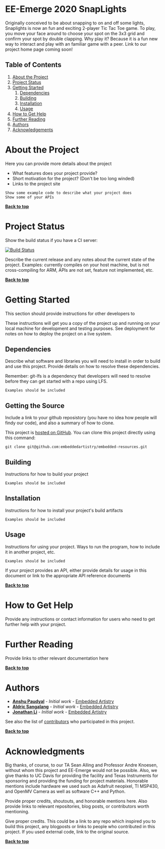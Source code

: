 # EE-Emerge 2020 SnapLights

Originally conceived to be about snapping to on and off some lights, Snaplights is now an fun and exciting 2-player Tic Tac Toe game. To play, you move your face around to choose your spot on the 3x3 grid and confirm your spot by double clapping. Why play it? Because it is a fun new way to interact and play with an familiar game with a peer. Link to our project home page coming soon!


## Table of Contents

1. [About the Project](#about-the-project)
1. [Project Status](#project-status)
1. [Getting Started](#getting-started)
    1. [Dependencies](#dependencies)
    1. [Building](#building)
    1. [Installation](#installation)
    1. [Usage](#usage)
1. [How to Get Help](#how-to-get-help)
1. [Further Reading](#further-reading)
1. [Authors](#authors)
1. [Acknowledgements](#acknowledgements)

# About the Project

Here you can provide more details about the project
* What features does your project provide?
* Short motivation for the project? (Don't be too long winded)
* Links to the project site

```
Show some example code to describe what your project does
Show some of your APIs
```

**[Back to top](#table-of-contents)**

# Project Status

Show the build status if you have a CI server:

[![Build Status](http://your-server:12345/job/badge/icon)](http://your-server:12345/job/http://your-server:12345/job/badge/icon/)

Describe the current release and any notes about the current state of the project. Examples: currently compiles on your host machine, but is not cross-compiling for ARM, APIs are not set, feature not implemented, etc.

**[Back to top](#table-of-contents)**

# Getting Started

This section should provide instructions for other developers to

These instructions will get you a copy of the project up and running on your local machine for development and testing purposes. See deployment for notes on how to deploy the project on a live system.

## Dependencies

Describe what software and libraries you will need to install in order to build and use this project. Provide details on how to resolve these dependencies.

Remember: git-lfs is a dependency that developers will need to resolve before they can get started with a repo using LFS.

```
Examples should be included
```

## Getting the Source

Include a link to your github reposistory (you have no idea how people will findy our code), and also a summary of how to clone.


This project is [hosted on GitHub](https://github.com/embeddedartistry/embedded-resources). You can clone this project directly using this command:

```
git clone git@github.com:embeddedartistry/embedded-resources.git
```

## Building

Instructions for how to build your project

```
Examples should be included
```

## Installation

Instructions for how to install your project's build artifacts

```
Examples should be included
```

## Usage

Instructions for using your project. Ways to run the program, how to include it in another project, etc.

```
Examples should be included
```

If your project provides an API, either provide details for usage in this document or link to the appropriate API reference documents

**[Back to top](#table-of-contents)**

# How to Get Help

Provide any instructions or contact information for users who need to get further help with your project.

# Further Reading

Provide links to other relevant documentation here

**[Back to top](#table-of-contents)**

# Authors

* **[Anshu Paudyal](https://github.com/anshupaudyal)** - *Initial work* - [Embedded Artistry](https://github.com/embeddedartistry)
* **[Aldric Sangalang](https://github.com/AldricSangalang)** - *Initial work* - [Embedded Artistry](https://github.com/embeddedartistry)
* **[Jonathan Li](https://github.com/jnbli)** - *Initial work* - [Embedded Artistry](https://github.com/embeddedartistry)

See also the list of [contributors](https://github.com/your/project/contributors) who participated in this project.

**[Back to top](#table-of-contents)**

# Acknowledgments

Big thanks, of course, to our TA Sean Alling and Professor Andre Knoesen, without whom this project and EE-Emerge would not be possible. Also, we give thanks to UC Davis for providing the facility and Texas Instruments for sponsoring and providing the funding for project materials. Honorable mentions include hardware we used such as Adafruit neopixel, TI MSP430, and OpenMV Camera as well as software C++ and Python.

Provide proper credits, shoutouts, and honorable mentions here. Also provide links to relevant repositories, blog posts, or contributors worth mentioning.

Give proper credits. This could be a link to any repo which inspired you to build this project, any blogposts or links to people who contributed in this project. If you used external code, link to the original source.

**[Back to top](#table-of-contents)**